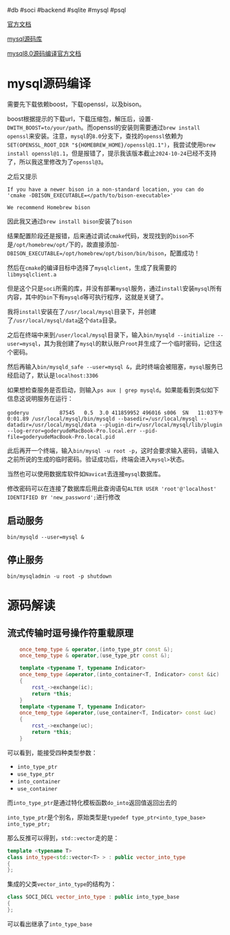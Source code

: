 #db #soci #backend #sqlite #mysql #psql 

[官方文档](https://soci.sourceforge.net/doc/master/)

[mysql源码库](https://github.com/mysql/mysql-server)

[mysql8.0源码编译官方文档](https://dev.mysql.com/doc/refman/8.0/en/source-installation.html)

# mysql源码编译

需要先下载依赖boost，下载openssl，以及bison。

boost根据提示的下载url，下载压缩包，解压后，设置`-DWITH_BOOST=to/your/path`。而openssl的安装则需要通过`brew install openssl`来安装。注意，`mysql`的`8.0`分支下，查找的`openssl`依赖为`SET(OPENSSL_ROOT_DIR "${HOMEBREW_HOME}/openssl@1.1")`，我尝试使用`brew install openssl@1.1`，但是报错了，提示我该版本截止`2024-10-24`已经不支持了，所以我这里修改为了`openssl@3`。

之后又提示
```
If you have a newer bison in a non-standard location, you can do 'cmake -DBISON_EXECUTABLE=</path/to/bison-executable>'

We recommend Homebrew bison
```

因此我又通过`brew install bison`安装了`bison`

结果配置阶段还是报错，后来通过调试`cmake`代码，发现找到的`bison`不是`/opt/homebrew/opt/`下的，故直接添加`-DBISON_EXECUTABLE=/opt/homebrew/opt/bison/bin/bison`，配置成功！

然后在`cmake`的编译目标中选择了`mysqlclient`，生成了我需要的`libmysqlclient.a`

但是这个只是`soci`所需的库，并没有部署`mysql`服务，通过`install`安装`mysql`所有内容，其中的`bin`下有`mysqld`等可执行程序，这就是关键了。

我将`install`安装在了`/usr/local/mysql`目录下，并创建了`/usr/local/mysql/data`这个`data`目录。

之后在终端中来到`/user/local/mysql`目录下，输入`bin/mysqld --initialize --user=mysql`，其为我创建了`mysql`的默认账户`root`并生成了一个临时密码，记住这个密码。

然后再输入`bin/mysqld_safe --user=mysql &`，此时终端会被阻塞，`mysql`服务已经启动了，默认是`localhost:3306`

如果想检查服务是否启动，则输入`ps aux | grep mysqld`。如果能看到类似如下信息这说明服务在运行：

```shell
goderyu          87545   0.5  3.0 411859952 496016 s006  SN   11:03下午   0:01.89 /usr/local/mysql/bin/mysqld --basedir=/usr/local/mysql --datadir=/usr/local/mysql/data --plugin-dir=/usr/local/mysql/lib/plugin --log-error=goderyudeMacBook-Pro.local.err --pid-file=goderyudeMacBook-Pro.local.pid
```

此后再开一个终端，输入`bin/mysql -u root -p`，这时会要求输入密码，请输入之前所说的生成的临时密码。验证成功后，终端会进入`mysql>`状态。

当然也可以使用数据库软件如`Navicat`去连接`mysql`数据库。

修改密码可以在连接了数据库后用此查询语句`ALTER USER 'root'@'localhost' IDENTIFIED BY 'new_password';`进行修改

## 启动服务

`bin/mysqld --user=mysql &`

## 停止服务

`bin/mysqladmin -u root -p shutdown`


# 源码解读

## 流式传输时逗号操作符重载原理

```c++
    once_temp_type & operator,(into_type_ptr const &);
    once_temp_type & operator,(use_type_ptr const &);

    template <typename T, typename Indicator>
    once_temp_type &operator,(into_container<T, Indicator> const &ic)
    {
        rcst_->exchange(ic);
        return *this;
    }
    template <typename T, typename Indicator>
    once_temp_type &operator,(use_container<T, Indicator> const &uc)
    {
        rcst_->exchange(uc);
        return *this;
    }
```

可以看到，能接受四种类型参数：
- `into_type_ptr`
- `use_type_ptr`
- `into_container`
- `use_container`

而`into_type_ptr`是通过特化模板函数`do_into`返回值返回出去的

`into_type_ptr`是个别名，原始类型是`typedef type_ptr<into_type_base> into_type_ptr;`

那么反推可以得到，`std::vector`走的是：

```c++
template <typename T>
class into_type<std::vector<T> > : public vector_into_type
{
};
```

集成的父类`vector_into_type`的结构为：

```c++
class SOCI_DECL vector_into_type : public into_type_base
{
};
```

可以看出继承了`into_type_base`